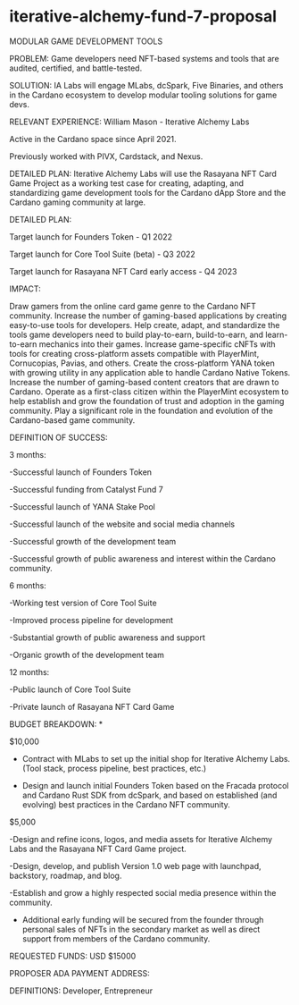 # iterative-alchemy-fund-7-proposal
MODULAR GAME DEVELOPMENT TOOLS


PROBLEM:
Game developers need NFT-based systems and tools that are audited, certified, and battle-tested.


SOLUTION:
IA Labs will engage MLabs, dcSpark, Five Binaries, and others in the Cardano ecosystem to develop modular tooling solutions for game devs.


RELEVANT EXPERIENCE:
William Mason - Iterative Alchemy Labs

Active in the Cardano space since April 2021. 

Previously worked with PIVX, Cardstack, and Nexus.


DETAILED PLAN:
Iterative Alchemy Labs will use the Rasayana NFT Card Game Project as a working test case for creating, adapting, and standardizing game development tools for the Cardano dApp Store and the Cardano gaming community at large. 

 

DETAILED PLAN:

Target launch for Founders Token - Q1 2022

Target launch for Core Tool Suite (beta) - Q3 2022

Target launch for Rasayana NFT Card early access - Q4 2023

 

IMPACT:

Draw gamers from the online card game genre to the Cardano NFT community.
Increase the number of gaming-based applications by creating easy-to-use tools for developers.
Help create, adapt, and standardize the tools game developers need to build play-to-earn, build-to-earn, and learn-to-earn mechanics into their games.
Increase game-specific cNFTs with tools for creating cross-platform assets compatible with PlayerMint, Cornucopias, Pavias, and others.
Create the cross-platform YANA token with growing utility in any application able to handle Cardano Native Tokens.
Increase the number of gaming-based content creators that are drawn to Cardano.
Operate as a first-class citizen within the PlayerMint ecosystem to help establish and grow the foundation of trust and adoption in the gaming community.
Play a significant role in the foundation and evolution of the Cardano-based game community.
 

DEFINITION OF SUCCESS:

3 months:

-Successful launch of Founders Token

-Successful funding from Catalyst Fund 7

-Successful launch of YANA Stake Pool

-Successful launch of the website and social media channels

-Successful growth of the development team

-Successful growth of public awareness and interest within the Cardano community.

 

6 months:

-Working test version of Core Tool Suite

-Improved process pipeline for development

-Substantial growth of public awareness and support

-Organic growth of the development team

 

12 months:

-Public launch of Core Tool Suite

-Private launch of Rasayana NFT Card Game

 

BUDGET BREAKDOWN: *

$10,000

- Contract with MLabs to set up the initial shop for Iterative Alchemy Labs. (Tool stack, process pipeline, best practices, etc.)

- Design and launch initial Founders Token based on the Fracada protocol and Cardano Rust SDK from dcSpark, and based on established (and evolving) best practices in the Cardano NFT community.

$5,000

-Design and refine icons, logos, and media assets for Iterative Alchemy Labs and the Rasayana NFT Card Game project.

-Design, develop, and publish Version 1.0 web page with launchpad, backstory, roadmap, and blog.

-Establish and grow a highly respected social media presence within the community.

 

* Additional early funding will be secured from the founder through personal sales of NFTs in the secondary market as well as direct support from members of the Cardano community.

REQUESTED FUNDS:
USD $15000


PROPOSER ADA PAYMENT ADDRESS:
<hidden>


DEFINITIONS:
Developer, Entrepreneur
